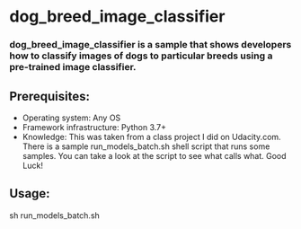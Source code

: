 # dog_breed_image_classifier
### dog_breed_image_classifier is a sample that shows developers how to classify images of dogs to particular breeds using a pre-trained image classifier. 
## Prerequisites:
- Operating system: Any OS 
- Framework infrastructure: Python 3.7+
- Knowledge: This was taken from a class project I did on Udacity.com.  There is a sample run_models_batch.sh shell script that runs some samples. You can take a look at the script to see what calls what.  Good Luck!

## Usage:
sh run_models_batch.sh
